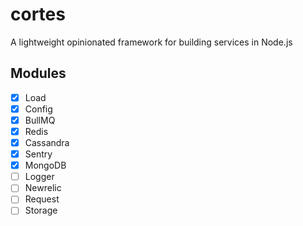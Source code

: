 # cortes
A lightweight opinionated framework for building services in Node.js

## Modules
- [x] Load
- [x] Config
- [x] BullMQ
- [x] Redis
- [x] Cassandra
- [x] Sentry
- [x] MongoDB
- [ ] Logger
- [ ] Newrelic
- [ ] Request
- [ ] Storage